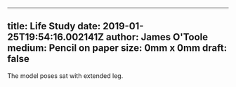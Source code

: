 
---
title: Life Study
date: 2019-01-25T19:54:16.002141Z
author: James O'Toole
medium: Pencil on paper
size: 0mm x 0mm
draft: false
---

The model poses sat with extended leg.
